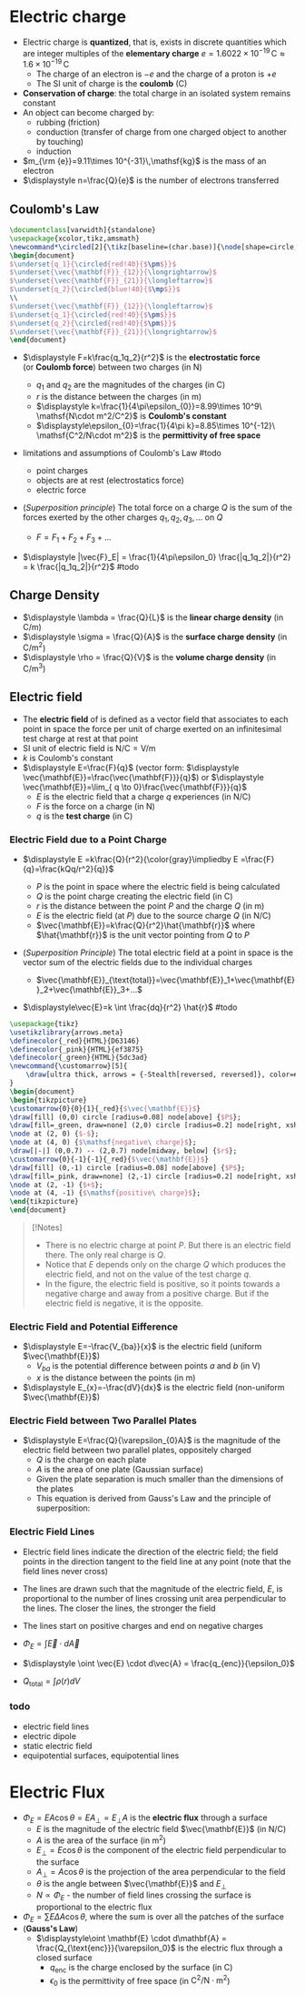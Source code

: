 # Electric charge

- Electric charge is **quantized**, that is, exists in discrete quantities which are integer multiples of the **elementary charge** $e=1.6022\times 10 ^{-19}\,\mathsf{C}\approx 1.6\times 10^{-19}\,\mathsf{C}$
	- The charge of an electron is $-e$ and the charge of a proton is $+e$
	- The SI unit of charge is the **coulomb** (C)
- **Conservation of charge**: the total charge in an isolated system remains constant
- An object can become charged by:
	- rubbing (friction)
	- conduction (transfer of charge from one charged object to another by touching)
	- induction
- $m_{\rm {e}}=9.11\times 10^{-31}\,\mathsf{kg}$ is the mass of an electron
- $\displaystyle n=\frac{Q}{e}$ is the number of electrons transferred

## Coulomb's Law

```tex
\documentclass[varwidth]{standalone}
\usepackage{xcolor,tikz,amsmath}
\newcommand*\circled[2]{\tikz[baseline=(char.base)]{\node[shape=circle,draw,fill=#1,inner sep=2pt] (char) {#2};}}
\begin{document}
$\underset{q_1}{\circled{red!40}{$\pm$}}$ 
$\underset{\vec{\mathbf{F}}_{12}}{\longrightarrow}$ 
$\underset{\vec{\mathbf{F}}_{21}}{\longleftarrow}$ 
$\underset{q_2}{\circled{blue!40}{$\mp$}}$
\\
$\underset{\vec{\mathbf{F}}_{12}}{\longleftarrow}$
$\underset{q_1}{\circled{red!40}{$\pm$}}$
$\underset{q_2}{\circled{red!40}{$\pm$}}$ 
$\underset{\vec{\mathbf{F}}_{21}}{\longrightarrow}$
\end{document}
```

- $\displaystyle F=k\frac{q_1q_2}{r^2}$ is the **electrostatic force** (or **Coulomb force**) between two charges (in $\mathsf{N}$)
	- $q_1$ and $q_2$ are the magnitudes of the charges (in $\mathsf{C}$)
	- $r$ is the distance between the charges (in $\mathsf{m}$)
	- $\displaystyle k=\frac{1}{4\pi\epsilon_{0}}=8.99\times 10^9\ \mathsf{N\cdot m^2/C^2}$ is **Coulomb's constant**
	- $\displaystyle\epsilon_{0}=\frac{1}{4\pi k}=8.85\times 10^{-12}\ \mathsf{C^2/N\cdot m^2}$ is the **permittivity of free space**

- limitations and assumptions of Coulomb's Law #todo
	- point charges
	- objects are at rest (electrostatics force)
	- electric force
- (_Superposition principle_) The total force on a charge $Q$ is the sum of the forces exerted by the other charges $q_1, q_2, q_3, ...$ on $Q$
	- $\displaystyle F = F_1 + F_2 + F_3 + ...$
- $\displaystyle |\vec{F}_E| = \frac{1}{4\pi\epsilon_0} \frac{|q_1q_2|}{r^2} = k \frac{|q_1q_2|}{r^2}$ #todo


## Charge Density

- $\displaystyle \lambda = \frac{Q}{L}$ is the **linear charge density** (in $\mathsf{C/m}$)
- $\displaystyle \sigma = \frac{Q}{A}$ is the **surface charge density** (in $\mathsf{C/m^2}$)
- $\displaystyle \rho = \frac{Q}{V}$ is the **volume charge density** (in $\mathsf{C/m^3}$)

## Electric field

- The **electric field** of is defined as a vector field that associates to each point in space the force per unit of charge exerted on an infinitesimal test charge at rest at that point
- SI unit of electric field is $\mathsf{N/C}=\mathsf{V/m}$
- $k$ is Coulomb's constant
- $\displaystyle E=\frac{F}{q}$ (vector form: $\displaystyle \vec{\mathbf{E}}=\frac{\vec{\mathbf{F}}}{q}$) or $\displaystyle \vec{\mathbf{E}}=\lim_{ q \to 0}\frac{\vec{\mathbf{F}}}{q}$
	- $E$ is the electric field that a charge $q$ experiences (in $\mathsf{N/C}$)
	- $F$ is the force on a charge (in $\mathsf{N}$)
	- $q$ is the **test charge** (in $\mathsf{C}$)

### Electric Field due to a Point Charge 

- $\displaystyle E =k\frac{Q}{r^2}{\color{gray}\impliedby E =\frac{F}{q}=\frac{kQq/r^2}{q}}$ 
	- $P$ is the point in space where the electric field is being calculated
	- $Q$ is the point charge creating the electric field (in $\mathsf{C}$)
	- $r$ is the distance between the point $P$ and the charge $Q$ (in $\mathsf{m}$)
	- $E$ is the electric field (at $P$) due to the source charge $Q$ (in $\mathsf{N/C}$)
	- $\vec{\mathbf{E}}=k\frac{Q}{r^2}\hat{\mathbf{r}}$ where $\hat{\mathbf{r}}$ is the unit vector pointing from $Q$ to $P$
- (_Superposition Principle_) The total electric field at a point in space is the vector sum of the electric fields due to the individual charges
	-  $\vec{\mathbf{E}}_{\text{total}}=\vec{\mathbf{E}}_1+\vec{\mathbf{E}}_2+\vec{\mathbf{E}}_3+...$ 

- $\displaystyle\vec{E}=k \int \frac{dq}{r^2} \hat{r}$ #todo 



```tex
\usepackage{tikz}
\usetikzlibrary{arrows.meta}
\definecolor{_red}{HTML}{D63146}
\definecolor{_pink}{HTML}{ef3875}
\definecolor{_green}{HTML}{5dc3ad}
\newcommand{\customarrow}[5]{
	\draw[ultra thick, arrows = {-Stealth[reversed, reversed]}, color=#4] (#1,#2) -- (#3,#2) node[midway, below] {#5};
}
\begin{document}
\begin{tikzpicture}
\customarrow{0}{0}{1}{_red}{$\vec{\mathbf{E}}$}
\draw[fill] (0,0) circle [radius=0.08] node[above] {$P$};
\draw[fill=_green, draw=none] (2,0) circle [radius=0.2] node[right, xshift=0.2cm] {$Q$};
\node at (2, 0) {$-$};
\node at (4, 0) {$\mathsf{negative\ charge}$};
\draw[|-|] (0,0.7) -- (2,0.7) node[midway, below] {$r$};
\customarrow{0}{-1}{-1}{_red}{$\vec{\mathbf{E}}$}
\draw[fill] (0,-1) circle [radius=0.08] node[above] {$P$};
\draw[fill=_pink, draw=none] (2,-1) circle [radius=0.2] node[right, xshift=0.2cm] {$Q$};
\node at (2, -1) {$+$};
\node at (4, -1) {$\mathsf{positive\ charge}$};
\end{tikzpicture}
\end{document}
```

> [!Notes]
> - There is no electric charge at point $P$. But there is an electric field there. The only real charge is $Q$.
> - Notice that $E$ depends only on the charge $Q$ which produces the electric field, and not on the value of the test charge $q$.
> - In the figure, the electric field is positive, so it points towards a negative charge and away from a positive charge. But if the electric field is negative, it is the opposite.


### Electric Field and Potential Eifference

- $\displaystyle E=-\frac{V_{ba}}{x}$ is the electric field (uniform $\vec{\mathbf{E}}$)
	- $V_{ba}$ is the potential difference between points $a$ and $b$ (in $\mathsf{V}$)
	- $x$ is the distance between the points (in $\mathsf{m}$)
- $\displaystyle E_{x}=-\frac{dV}{dx}$ is the electric field (non-uniform $\vec{\mathbf{E}}$)

### Electric Field between Two Parallel Plates

- $\displaystyle E=\frac{Q}{\varepsilon_{0}A}$ is the magnitude of the electric field between two parallel plates, oppositely charged
	- $Q$ is the charge on each plate
	- $A$ is the area of one plate (Gaussian surface)
	- Given the plate separation is much smaller than the dimensions of the plates
	- This equation is derived from Gauss's Law and the principle of superposition:

### Electric Field Lines

- Electric field lines indicate the direction of the electric field; the field points in the direction tangent to the field line at any point (note that the field lines never cross)
- The lines are drawn such that the magnitude of the electric field, $E$, is proportional to the number of lines crossing unit area perpendicular to the lines. The closer the lines, the stronger the field
- The lines start on positive charges and end on negative charges


- $\displaystyle \Phi_E = \int \vec{E} \cdot d\vec{A}$
- $\displaystyle \oint \vec{E} \cdot d\vec{A} = \frac{q_{enc}}{\epsilon_0}$
- $\displaystyle Q_{\text{total}} = \int \rho(r) dV$



### todo

- electric field lines
- electric dipole
- static electric field
- equipotential surfaces, equipotential lines


# Electric Flux

- $\displaystyle \Phi_E = EA\cos\theta=EA_{\perp}=E_{\perp}A$ is the **electric flux** through a surface
	- $E$ is the magnitude of the electric field $\vec{\mathbf{E}}$ (in $\mathsf{N/C}$)
	- $A$ is the area of the surface (in $\mathsf{m^2}$)
	- $E_{\perp}=E\cos\theta$ is the component of the electric field perpendicular to the surface
	- $A_{\perp}=A\cos\theta$ is the projection of the area perpendicular to the field
	- $\theta$ is the angle between $\vec{\mathbf{E}}$ and $E_{\perp}$
	- $N \propto \Phi_E$ - the number of field lines crossing the surface is proportional to the electric flux
- $\displaystyle \Phi_E =\sum E \Delta A \cos\theta$, where the sum is over all the patches of the surface
- (**Gauss's Law**) 
	- $\displaystyle\oint \mathbf{E} \cdot d\mathbf{A} = \frac{Q_{\text{enc}}}{\varepsilon_0}$ is the electric flux through a closed surface
		- $q_{\text{enc}}$ is the charge enclosed by the surface (in $\mathsf{C}$)
		- $\epsilon_0$ is the permittivity of free space (in $\mathsf{C^2/N\cdot m^2}$)
